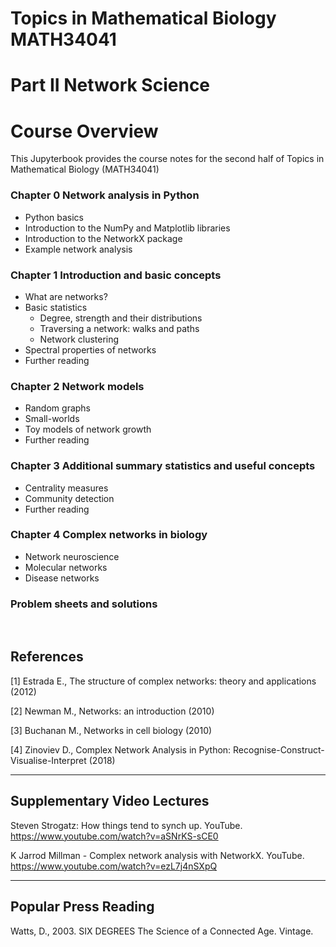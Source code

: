 <!-- #region -->
# Topics in Mathematical Biology MATH34041

# Part II Network Science

# Course Overview

This Jupyterbook provides the course notes for the second half of Topics in Mathematical Biology (MATH34041)

### Chapter 0 Network analysis in Python
   - Python basics
   - Introduction to the NumPy and Matplotlib libraries
   - Introduction to the NetworkX package
   - Example network analysis
     
### Chapter 1 Introduction and basic concepts
   - What are networks?
   - Basic statistics 
      - Degree, strength and their distributions
      - Traversing a network: walks and paths
      - Network clustering  
   - Spectral properties of networks
   - Further reading

### Chapter 2 Network models
   - Random graphs
   - Small-worlds
   - Toy models of network growth
   - Further reading

### Chapter 3 Additional summary statistics and useful concepts
   - Centrality measures
   - Community detection
   - Further reading

### Chapter 4 Complex networks in biology
   - Network neuroscience
   - Molecular networks
   - Disease networks
     
### Problem sheets and solutions
     
<br>

## References
[1] Estrada E., The structure of complex networks: theory and applications (2012)

[2] Newman M., Networks: an introduction (2010)

[3] Buchanan M., Networks in cell biology (2010)

[4] Zinoviev D., Complex Network Analysis in Python: Recognise-Construct-Visualise-Interpret (2018)

------
## Supplementary Video Lectures
Steven Strogatz: How things tend to synch up. YouTube. https://www.youtube.com/watch?v=aSNrKS-sCE0

K Jarrod Millman - Complex network analysis with NetworkX. YouTube. https://www.youtube.com/watch?v=ezL7j4nSXpQ

------
## Popular Press Reading
Watts, D., 2003. SIX DEGREES The Science of a Connected Age. Vintage.

